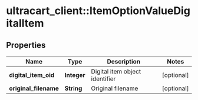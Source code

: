 # ultracart_client::ItemOptionValueDigitalItem

## Properties
Name | Type | Description | Notes
------------ | ------------- | ------------- | -------------
**digital_item_oid** | **Integer** | Digital item object identifier | [optional] 
**original_filename** | **String** | Original filename | [optional] 


